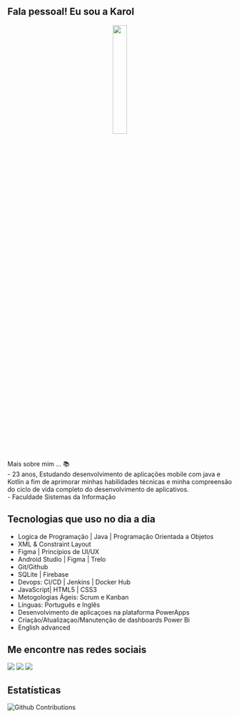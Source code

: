 ## Fala pessoal! Eu sou a Karol 
<div align="center">
<img  src="https://github.com/AnnaKarolineNunes/AnnaKarolineDeveloper/assets/101477642/514ebfc8-0da3-4a9c-ab6f-d4e590026005" width="25%" height="25%"/>
</div>
Mais sobre mim ... 📚 <br>
- 23 anos, Estudando desenvolvimento de aplicações mobile com java e Kotlin a fim de aprimorar minhas habilidades técnicas e minha compreensão do ciclo de vida completo do desenvolvimento de aplicativos.  <br>
 -  Faculdade Sistemas da Informação <br> 

## Tecnologias que uso no dia a dia 

 - Logica de Programação | Java | Programação Orientada a Objetos
 - XML & Constraint Layout
 - Figma | Princípios de UI/UX
 -  Android Studio | Figma | Trelo
 -  Git/Github
 -  SQLite | Firebase
 -  Devops: CI/CD | Jenkins | Docker Hub
 -  JavaScript| HTML5 | CSS3
 -  Metogologias Ágeis: Scrum e Kanban
 -  Línguas: Português e Inglês
 -  Desenvolvimento de aplicaçoes na plataforma PowerApps 
 -  Criação/Atualizaçao/Manutenção de dashboards Power Bi 
 -  English advanced

  
## Me encontre nas redes sociais

<div> 
  <a href="https://instagram.com/karol.nuness" target="_blank"><img src="https://img.shields.io/badge/-Instagram-%23E4405F?style=for-the-badge&logo=instagram&logoColor=white" target="_blank"></a>
  <a href = "mailto:annamiranda984@gmail.com"><img src="https://img.shields.io/badge/Gmail-D14836?style=for-the-badge&logo=gmail&logoColor=white" target="_blank"></a>
  <a href="https://www.linkedin.com/in/annakarolinedevweb
/" target="_blank"><img src="https://img.shields.io/badge/-LinkedIn-%230077B5?style=for-the-badge&logo=linkedin&logoColor=white" target="_blank"></a> 
</div>

## Estatísticas

![Github Contributions](https://github-readme-streak-stats.herokuapp.com/?user=AnnaKarolineNunes&hide_border=true&range=all_time&PAT_1=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&theme=shades-of-purple)
